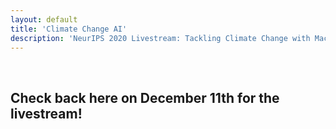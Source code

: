 ```yaml
---
layout: default
title: 'Climate Change AI'
description: 'NeurIPS 2020 Livestream: Tackling Climate Change with Machine Learning'
---
```


<br/>
<h2>Check back here on December 11th for the livestream!</h2>
<br/>

